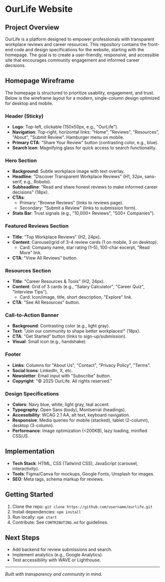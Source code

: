 # OurLife Website

## Project Overview
OurLife is a platform designed to empower professionals with transparent workplace reviews and career resources. This repository contains the front-end code and design specifications for the website, starting with the homepage. The goal is to create a user-friendly, responsive, and accessible site that encourages community engagement and informed career decisions.

## Homepage Wireframe

The homepage is structured to prioritize usability, engagement, and trust. Below is the wireframe layout for a modern, single-column design optimized for desktop and mobile.

### Header (Sticky)
- **Logo**: Top-left, clickable (150x50px, e.g., "OurLife").
- **Navigation**: Top-right, horizontal links: "Home", "Reviews", "Resources", "About", "Submit Review". Hamburger menu on mobile.
- **Primary CTA**: "Share Your Review" button (contrasting color, e.g., blue).
- **Search Icon**: Magnifying glass for quick access to search functionality.

### Hero Section
- **Background**: Subtle workplace image with text overlay.
- **Headline**: "Discover Transparent Workplace Reviews" (H1, 32px, sans-serif, e.g., Roboto).
- **Subheadline**: "Read and share honest reviews to make informed career decisions" (18px).
- **CTAs**:
  - Primary: "Browse Reviews" (links to reviews page).
  - Secondary: "Submit a Review" (links to submission form).
- **Stats Bar**: Trust signals (e.g., "10,000+ Reviews", "500+ Companies").

### Featured Reviews Section
- **Title**: "Top Workplace Reviews" (H2, 24px).
- **Content**: Carousel/grid of 3–4 review cards (1 on mobile, 3 on desktop).
  - Card: Company name, star rating (1–5), 100-char excerpt, "Read More" link.
- **CTA**: "View All Reviews" button.

### Resources Section
- **Title**: "Career Resources & Tools" (H2, 24px).
- **Content**: Grid of 3 cards (e.g., "Salary Calculator", "Career Quiz", "Interview Tips").
  - Card: Icon/image, title, short description, "Explore" link.
- **CTA**: "See All Resources" button.

### Call-to-Action Banner
- **Background**: Contrasting color (e.g., light gray).
- **Text**: "Join our community to shape better workplaces!" (18px).
- **CTA**: "Get Started" button (links to sign-up/submission).
- **Visual**: Small icon (e.g., handshake).

### Footer
- **Links**: Columns for "About Us", "Contact", "Privacy Policy", "Terms".
- **Social Icons**: LinkedIn, X, etc.
- **Newsletter**: Email input with "Subscribe" button.
- **Copyright**: "© 2025 OurLife. All rights reserved."

### Design Specifications
- **Colors**: Navy blue, white, light gray, teal accent.
- **Typography**: Open Sans (body), Montserrat (headings).
- **Accessibility**: WCAG 2.1 AA, alt text, keyboard navigation.
- **Responsive**: Media queries for mobile (stacked), tablet (2-column), desktop (3-column).
- **Performance**: Image optimization (<200KB), lazy loading, minified CSS/JS.

## Implementation
- **Tech Stack**: HTML, CSS (Tailwind CSS), JavaScript (carousel, interactivity).
- **Tools**: Figma/Canva for mockups, Google Fonts, Unsplash for images.
- **SEO**: Meta tags, schema markup for reviews.

## Getting Started
1. Clone the repo: `git clone https://github.com/username/ourlife.git`
2. Install dependencies: `npm install`
3. Run locally: `npm start`
4. Contribute: See `CONTRIBUTING.md` for guidelines.

## Next Steps
- Add backend for review submissions and search.
- Implement analytics (e.g., Google Analytics).
- Test accessibility with WAVE or Lighthouse.

---

*Built with transparency and community in mind.*
